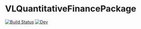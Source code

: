 # VLQuantitativeFinancePackage

[![Build Status](https://github.com/varnerlab/VLQuantitativeFinancePackage.jl/actions/workflows/CI.yml/badge.svg?branch=main)](https://github.com/varnerlab/VLQuantitativeFinancePackage.jl/actions/workflows/CI.yml?query=branch%3Amain)
[![Dev](https://img.shields.io/badge/docs-dev-blue.svg)](https://varnerlab.github.io/VLQuantitativeFinancePackage.jl/dev)

